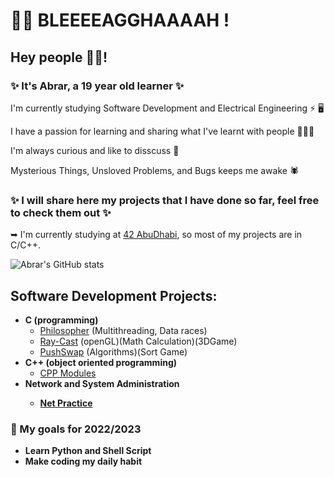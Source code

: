
# 🧟‍♀️ BLEEEEAGGHAAAAH !
## Hey people ✌🏼!
### ✨ It's Abrar, a 19 year old learner ✨

I'm currently studying Software Development and Electrical Engineering ⚡️ 🖥

I have a passion for learning and sharing what I've learnt with people 👩🏻‍💻

I'm always curious and like to disscuss 🔎

Mysterious Things, Unsloved Problems, and Bugs keeps me awake 🕷

### ✨ I will share here my projects that I have done so far, feel free to check them out ✨

➥ I'm currently studying at [42 AbuDhabi](https://42abudhabi.ae/), so most of my projects are in C/C++.

![Abrar's GitHub stats](https://github-readme-stats.vercel.app/api?username=Saxsori&count_private=true&theme=tokyonight&show_icons=true&hide=issues&show_owner=true)

## Software Development Projects:
- <b>C (programming)</b>
  - [Philosopher](https://github.com/Saxsori/Philosopher) (Multithreading, Data races)
  - [Ray-Cast](https://github.com/Saxsori/ray-cast) (openGL)(Math Calculation)(3DGame)
  - [PushSwap](https://github.com/Saxsori/Push_Swap) (Algorithms)(Sort Game)
- <b>C++ (object oriented programming)</b>
  - [CPP Modules](https://github.com/Saxsori/CPP_Modules)
- <b>Network and System Administration
  - [Net Practice](https://github.com/Saxsori/Net_Practice)

### 🎯 My goals for 2022/2023 
- Learn Python and Shell Script
- Make coding my daily habit


